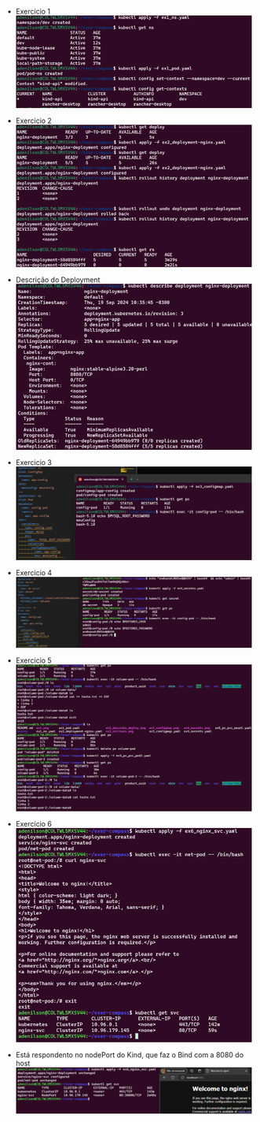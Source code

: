 - Exercicio 1
![Exercicio 1](./assets/ex1.png)

- Exercicio 2
![Exercicio2](./assets/ex2_rollback.png)
- Descrição do Deployment
![describeDeployment](./assets/ex2_describe_deploy.png)

- Exercicio 3 
![Exercicio 3](./assets/ex3_configmap.png)
- Exercicio 4
![Exercicio 4](./assets/ex4_secrets.png)
- Exercicio 5
![Exercicio 5 - comandos de PV](./assets/ex5_pv_pvc_.png)
- Exercício 6
![nginxClusterIP](/assets/ex6_nginx_svc.png)

- Está respondento no nodePort do Kind, que faz o Bind com a 8080 do host
![nginxNodePort](./assets/ex6_nginx_nodeport.png)